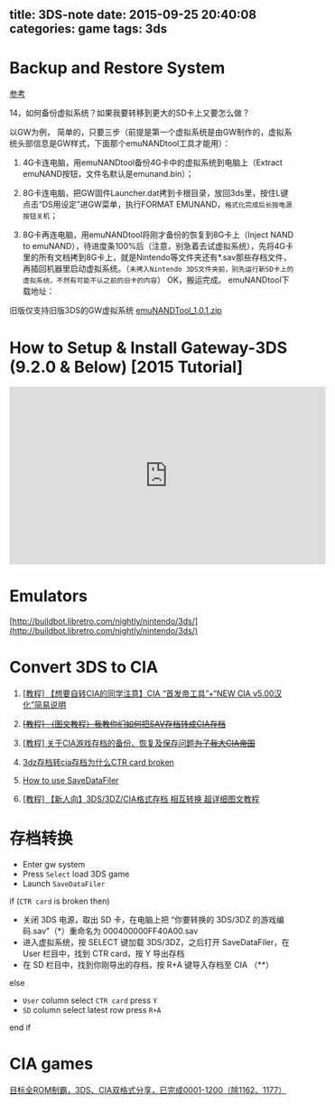 title: 3DS-note
date: 2015-09-25 20:40:08
categories: game
tags: 3ds
---

# Backup and Restore System

[参考](http://bbs.duowan.com/thread-38341386-1-1.html)


14，如何备份虚拟系统？如果我要转移到更大的SD卡上又要怎么做？

以GW为例， 简单的，只要三步（前提是第一个虚拟系统是由GW制作的，虚拟系统头部信息是GW样式，下面那个emuNANDtool工具才能用）：
<!--more-->

1. 4G卡连电脑，用emuNANDtool备份4G卡中的虚拟系统到电脑上（Extract emuNAND按钮，文件名默认是emunand.bin）；

2. 8G卡连电脑，把GW固件Launcher.dat拷到卡根目录，放回3ds里，按住L键点击“DS用设定”进GW菜单，执行FORMAT EMUNAND，`格式化完成后长按电源按钮关机`；
3. 8G卡再连电脑，用emuNANDtool将刚才备份的恢复到8G卡上（Inject NAND to emuNAND），待进度条100%后（注意，别急着去试虚拟系统），先将4G卡里的所有文档拷到8G卡上，就是Nintendo等文件夹还有*.sav那些存档文件，再插回机器里启动虚拟系统。（`未拷入Nintendo 3DS文件夹前，别先运行新SD卡上的虚拟系统，不然有可能不认之前的旧卡的内容`）
OK，搬运完成。 emuNANDtool下载地址：

  旧版仅支持旧版3DS的GW虚拟系统   [emuNANDTool_1.0.1.zip](/resources/2015/9/25/emuNANDTool_1.0.1.zip) 


# How to Setup & Install Gateway-3DS (9.2.0 & Below) [2015 Tutorial]

<iframe width="560" height="315" src="https://www.youtube.com/embed/xGmr-2cyJE4" frameborder="0" allowfullscreen></iframe>

# Emulators
[http://buildbot.libretro.com/nightly/nintendo/3ds/](http://buildbot.libretro.com/nightly/nintendo/3ds/)

# Convert 3DS to CIA
1. [[教程] 【想要自转CIA的同学注意】CIA “首发帝工具”+“NEW CIA v5.00汉化”简易说明](http://bbs.duowan.com/forum.php?mod=viewthread&tid=41421856&fromuid=3846499)

2. ~~[[教程] （图文教程）我教你们如何把SAV存档转成CIA存档](http://bbs.duowan.com/thread-42209040-1-1.html)~~

3. [[教程]  关于CIA游戏存档的备份、恢复及保存问题~~为了我大CIA帝国~~ ](http://bbs.duowan.com/forum.php?mod=viewthread&tid=41823264&extra=)
4. [3dz存档转cia存档为什么CTR card broken](http://bbs.duowan.com/thread-42303074-1-1.html)
5. [How to use SaveDataFiler](http://www.maxconsole.com/maxcon_forums/threads/287049-How-to-use-SaveDataFiler)
6. [[教程] 【新人向】3DS/3DZ/CIA格式存档 相互转换 超详细图文教程](http://bbs.duowan.com/thread-42947815-1-1.html)

# 存档转换

* Enter gw system
* Press `Select` load 3DS game
* Launch `SaveDataFiler`

if (`CTR card` is broken then)

* 关闭 3DS 电源，取出 SD 卡，在电脑上把 “你要转换的 3DS/3DZ 的游戏编码.sav”（*）重命名为 000400000FF40A00.sav
* 进入虚拟系统，按 SELECT 键加载 3DS/3DZ，之后打开 SaveDataFiler，在 User 栏目中，找到 CTR card，按 Y 导出存档
* 在 SD 栏目中，找到你刚导出的存档，按 R+A 键导入存档至 CIA （**）

else 

* `User` column select `CTR card` press `Y`
* `SD` column select latest row press `R+A`

end if



# CIA games
[目标全ROM制霸，3DS、CIA双格式分享，已完成0001-1200（除1162、1177） ](http://bbs.duowan.com/forum.php?mod=viewthread&tid=42056068&extra=page%3D1%26filter%3Dreply%26orderby%3Dreplies%26typeid%3D7745%26typeid%3D7745%26orderby%3Dreplies)